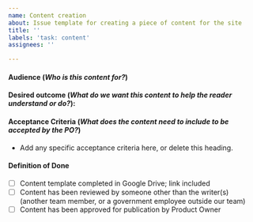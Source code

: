 ```yaml
---
name: Content creation
about: Issue template for creating a piece of content for the site
title: ''
labels: 'task: content'
assignees: ''

---
```


#### Audience (_Who is this content for?_)

#### Desired outcome (_What do we want this content to help the reader understand or do?_):

#### Acceptance Criteria (_What does the content need to include to be accepted by the PO?_)

- Add any specific acceptance criteria here, or delete this heading.

#### Definition of Done

- [ ] Content template completed in Google Drive; link included 
- [ ] Content has been reviewed by someone other than the writer(s) (another team member, or a government employee outside our team) 
- [ ] Content has been approved for publication by Product Owner
